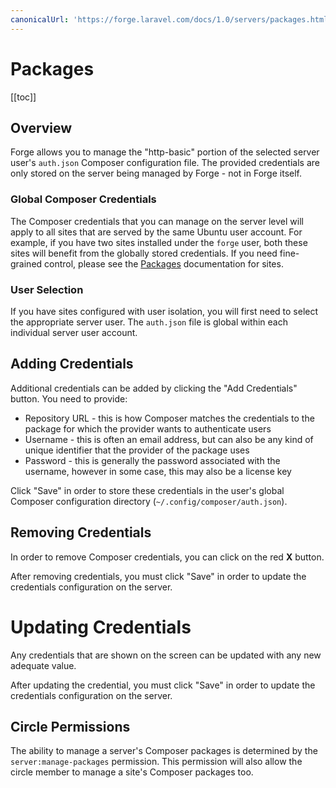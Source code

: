 ```yaml
---
canonicalUrl: 'https://forge.laravel.com/docs/1.0/servers/packages.html'
---
```

# Packages

[[toc]]

## Overview

Forge allows you to manage the "http-basic" portion of the selected server user's `auth.json` Composer configuration file. The provided credentials are only stored on the server being managed by Forge - not in Forge itself.

### Global Composer Credentials

The Composer credentials that you can manage on the server level will apply to all sites that are served by the same Ubuntu user account. For example, if you have two sites installed under the `forge` user, both these sites will benefit from the globally stored credentials. If you need fine-grained control, please see the [Packages](/1.0/sites/packages.html) documentation for sites.

### User Selection

If you have sites configured with user isolation, you will first need to select the appropriate server user. The `auth.json` file is global within each individual server user account.

## Adding Credentials

Additional credentials can be added by clicking the "Add Credentials" button. You need to provide:

- Repository URL - this is how Composer matches the credentials to the package for which the provider wants to authenticate users
- Username - this is often an email address, but can also be any kind of unique identifier that the provider of the package uses
- Password - this is generally the password associated with the username, however in some case, this may also be a license key

Click "Save" in order to store these credentials in the user's global Composer configuration directory (`~/.config/composer/auth.json`).

## Removing Credentials

In order to remove Composer credentials, you can click on the red **X** button.

After removing credentials, you must click "Save" in order to update the credentials configuration on the server.

# Updating Credentials

Any credentials that are shown on the screen can be updated with any new adequate value.

After updating the credential, you must click "Save" in order to update the credentials configuration on the server.

## Circle Permissions

The ability to manage a server's Composer packages is determined by the `server:manage-packages` permission. This permission will also allow the circle member to manage a site's Composer packages too.

